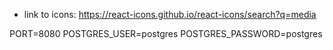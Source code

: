 * link to icons:
https://react-icons.github.io/react-icons/search?q=media

PORT=8080
POSTGRES_USER=postgres
POSTGRES_PASSWORD=postgres